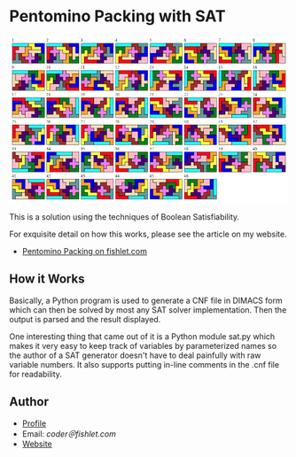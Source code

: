 # Pentomino Packing with SAT

![Screenshot of 10x6 solution](/backtrack/sol-10x6-N.png)

This is a solution using the techniques of Boolean Satisfiability.

For exquisite detail on how this works, please see the article on my website.

- [Pentomino Packing on fishlet.com](https://www.fishlet.com/2022/01/21/pentomino/)

## How it Works

Basically, a Python program is used to generate a CNF file in DIMACS
form which can then be solved by most any SAT solver
implementation. Then the output is parsed and the result displayed.

One interesting thing that came out of it is a Python module sat.py
which makes it very easy to keep track of variables by parameterized
names so the author of a SAT generator doesn't have to deal painfully
with raw variable numbers. It also supports putting in-line comments in
the .cnf file for readability.

## Author

- [Profile](https://github.com/curtmcd "Curt McDowell")
- Email: *coder＠fishlet.com*
- [Website](https://www.fishlet.com)
